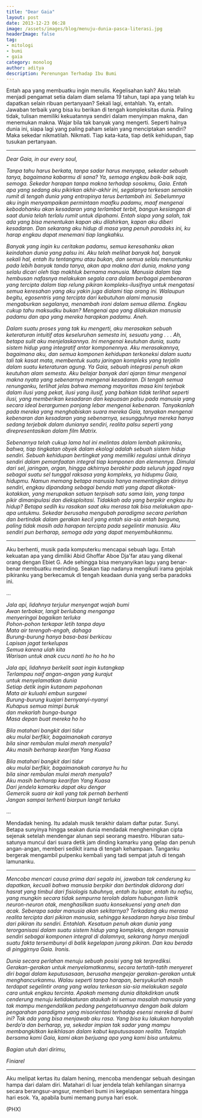```yaml
---
title: "Dear Gaia"
layout: post
date: 2013-12-23 06:28
image: /assets/images/blog/menuju-dunia-pasca-literasi.jpg
headerImage: false
tag:
- mitologi
- bumi
- gaia
category: monolog
author: aditya
description: Perenungan Terhadap Ibu Bumi
---
```


Entah apa yang membuatku ingin menulis. Kegelisahan kah? Aku telah menjadi pengamat setia dalam diam selama 19 tahun, tapi apa yang telah ku dapatkan selain ribuan pertanyaan? Sekali lagi, entahlah. Ya, entah. Jawaban terbaik yang bisa ku berikan di tengah kompleksitas dunia. Paling tidak, tulisan memiliki kekuatannya sendiri dalam menyimpan makna, dan menemukan makna. Wajar bila tak banyak yang mengerti. Seperti halnya dunia ini, siapa lagi yang paling paham selain yang menciptakan sendiri? Maka sekedar nikmatilah. Nikmati. Tiap kata-kata, tiap detik kehidupan, tiap tusukan pertanyaan.

***

_Dear Gaia, in our every soul,_

_Tanpa tahu harus berkata, tanpa sadar harus menyapa, sekedar sebuah tanya, bagaimana kabarmu di sana? Ya, semoga engkau baik-baik saja, semoga. Sekedar harapan tanpa makna terhadap sosokmu, Gaia. Entah apa yang sedang aku pikirkan akhir-akhir ini, segalanya terkesan semakin rumit di tengah dunia yang entropinya terus bertambah ini. Sebelumnya aku ingin menyampaikan permintaan maafku padamu, maaf mengenai kebodohanku akan kesadaran yang terlambat terbit, bangun kesiangan di saat dunia telah terlalu rumit untuk dipahami. Entah siapa yang salah, tak ada yang bisa menentukan kapan aku dilahirkan, kapan aku diberi kesadaran. Dan sekarang aku hidup di masa yang penuh paradoks ini, ku harap engkau dapat menemani tiap langkahku._

_Banyak yang ingin ku ceritakan padamu, semua keresahanku akan keindahan dunia yang palsu ini. Aku telah melihat banyak hal, banyak sekali hal, entah itu tentangmu atau bukan, dan semua selalu menuntunku pada lebih banyak tanda tanya, akan apa makna dari dunia, makna yang selalu dicari oleh tiap makhluk bernama manusia. Manusia dalam tiap hembusan nafasnya melakukan segala cara dalam berbagai pembenaran yang tercipta dalam tiap relung pikiran kompleks-ilusifnya untuk mengatasi semua keresahan yang aku yakin juga dialami tiap orang ini. Walaupun begitu, egosentris yang tercipta dari kebutuhan alami manusia mengaburkan segalanya, menambah ironi dalam semua dilema. Engkau cukup tahu maksudku bukan? Mengenai apa yang dilakukan manusia padamu dan apa yang mereka harapkan padamu. Aneh._

_Dalam suatu proses yang tak ku mengerti, aku merasakan sebuah keteraturan intuitif atas keseluruhan semesta ini, sesuatu yang . . . Ah, betapa sulit aku menjelaskannya. Ini mengenai keutuhan dunia, suatu sistem hidup yang integratif antar komponennya. Aku merasakannya, bagaimana aku, dan semua komponen kehidupan terkoneksi dalam suatu tali tak kasat mata, membentuk suatu jaringan kompleks yang terjalin dalam suatu keteraturan agung. Ya Gaia, sebuah integrasi penuh akan keutuhan alam semesta. Aku belajar banyak dari ajaran timur mengenai makna nyata yang sebenarnya mengenai kesadaran. Di tengah semua renunganku, terlihat jelas bahwa memang mayoritas masa kini terjebak dalam ilusi yang pekat, ilusi yang ilusif, yang bahkan tidak terlihat seperti ilusi, yang memberikan kesadaran dan kepuasan palsu pada manusia yang secara ideal berargumen panjang lebar mengenai kebenaran. Tanyakanlah pada mereka yang menghabiskan suara mereka Gaia, tanyakan mengenai kebenaran dan kesadaran yang sebenarnya, sesungguhnya mereka hanya sedang terjebak dalam dunianya sendiri, realita palsu seperti yang direpresentasikan dalam film Matrix._

_Sebenarnya telah cukup lama hal ini melintas dalam lembah pikiranku, bahwa, tiap tingkatan obyek dalam ekologi adalah sebuah sistem hidup sendiri. Sebuah kehidupan bertingkat yang memiliki regulasi untuk dirinya sendiri dalam pemanfaatan integral tiap komponen dan elemennya. Dimulai dari sel, jaringan, organ, hingga akhirnya berakhir pada seluruh jagad raya sebagai suatu sel tunggal raksasa yang kompleks, ya hidupmu Gaia, hidupmu. Namun memang betapa manusia hanya mementingkan dirinya sendiri, engkau dipandang sebagai benda mati yang dapat dikotak-kotakkan, yang merupakan satuan terpisah satu sama lain, yang tanpa pikir dimanipulasi dan dieksploitasi. Tidakkah ada yang berpikir engkau itu hidup? Betapa sedih ku rasakan saat aku merasa tak bisa melakukan apa-apa untukmu. Sekedar berusaha mengubah paradigma secara perlahan dan bertindak dalam gerakan kecil yang entah sia-sia entah berguna, paling tidak masih ada harapan tercipta pada segelintir manusia. Aku sendiri pun berharap, semoga ada yang dapat menyembuhkanmu._

***

Aku berhenti, musik pada komputerku mencapai sebuah lagu. Entah kekuatan apa yang dimiliki Abid Ghoffar Aboe Dja'far atau yang dikenal orang dengan Ebiet G. Ade sehingga bisa menyanyikan lagu yang benar-benar membuatku merinding. Seakan tiap nadanya mengikuti irama gejolak pikiranku yang berkecamuk di tengah keadaan dunia yang serba paradoks ini.

...

_Jala api, lidahnya terjulur menyengat wajah bumi_ <br>
_Awan terbakar, langit berlubang menganga_ <br>
_menyeringai bagaikan terluka_ <br>
_Pohon-pohon terkapar letih tanpa daya_ <br>
_Mata air terengah-engah, dahaga_ <br>
_Burung-burung hanya basa-basi berkicau_ <br>
_Lapisan jagat terkelupas_ <br>
_Semua karena ulah kita_ <br>
_Warisan untuk anak cucu nanti ho ho ho ho_

_Jala api, lidahnya berkelit saat ingin kutangkap_ <br>
_Terlampau naif angan-angan yang kurajut_ <br>
_untuk menyelamatkan dunia_ <br>
_Setiap detik ingin kutanam pepohonan_ <br>
_Mata air kuluahi embun surgawi_ <br>
_Burung-burung kuajari bernyanyi-nyanyi_ <br>
_Kuhapus semua mimpi buruk_ <br>
_dan mekarlah bunga-bunga_ <br>
_Masa depan buat mereka ho ho_

_Bila matahari bangkit dari tidur_ <br>
_aku mulai berfikir, bagaimanakah caranya_ <br>
_bila sinar rembulan mulai merah menyala?_ <br>
_Aku masih berharap kearifan Yang Kuasa_

_Bila matahari bangkit dari tidur_ <br>
_aku mulai berfikir, bagaimanakah caranya hu hu_ <br>
_bila sinar rembulan mulai merah menyala?_ <br>
_Aku masih berharap kearifan Yang Kuasa_ <br>
_Dari jendela kamarku dapat aku dengar_ <br>
_Gemercik suara air kali yang tak pernah berhenti_ <br>
_Jangan sampai terhenti biarpun langit terluka_

...

Mendadak hening. Itu adalah musik terakhir dalam daftar putar. Sunyi. Betapa sunyinya hingga seakan dunia mendadak mengheningkan cipta sejenak setelah mendengar alunan sepi seorang maestro. Hiburan satu-satunya muncul dari suara detik jam dinding kamarku yang gelap dan penuh angan-angan, memberi sedikit irama di tengah kehampaan. Tanganku bergerak mengambil pulpenku kembali yang tadi sempat jatuh di tengah lamunanku.

***

_Mencoba mencari causa prima dari segala ini, jawaban tak cenderung ku dapatkan, kecuali bahwa manusia berpikir dan bertindak didorong dari hasrat yang timbul dari fisiologis tubuhnya, entah itu lapar, entah itu nafsu, yang mungkin secara tidak sempurna terolah dalam hubungan listrik neuron-neuron otak, menghasilkan suatu konsekuensi yang aneh dan acak. Seberapa sadar manusia akan sekitarnya? Terkadang aku merasa realita tercipta dari pikiran manusia, sehingga kesadaran hanya bisa timbul dari pikiran itu sendiri. Entahlah. Kesatuan penuh akan dunia yang terorganisasi dalam suatu sistem hidup yang kompleks, dengan manusia sendiri sebagai komponen integral di dalamnya, sekarang hanya menjadi suatu fakta tersembunyi di balik kegelapan jurang pikiran. Dan kau berada di pinggirnya Gaia. Ironis._

_Dunia secara perlahan menuju sebuah posisi yang tak terprediksi. Gerakan-gerakan untuk menyelamatkanmu, secara tertatih-tatih menyeret diri bagai dalam keputusasaan, berusaha mengejar gerakan-gerakan untuk menghancurkanmu. Walau seperti tanpa harapan, bersyukurlah masih terdapat segelintir orang yang walau terkesan sia-sia melakukan segala cara untuk engkau tercinta. Apakah memang dunia ditakdirkan unutk cenderung menuju ketidakaturan ataukah ini semua masalah manusia yang tak mampu mengendalikan pedang pengetahuannya dengan baik dalam pengarahan paradigma yang misorientasi terhadap esensi mereka di bumi ini? Tak ada yang bisa menjawab aku rasa. Yang bisa ku lakukan hanyalah berdo’a dan berharap, ya, sekedar impian tak sadar yang mampu membangkitkan keikhlasan dalam kabut keputusasaan realita. Tetaplah bersama kami Gaia, kami akan berjuang apa yang kami bisa untukmu._

_Bagian utuh dari dirimu,_

_Finiarel_

***

Aku melipat kertas itu dalam hening, mencoba mendengar sebuah desingan hampa dari dalam diri. Matahari di luar jendela telah kehilangan sinarnya secara berangsur-angsur, memberi bumi ini kegelapan sementara hingga hari esok. Ya, apabila bumi memang punya hari esok.

(PHX)